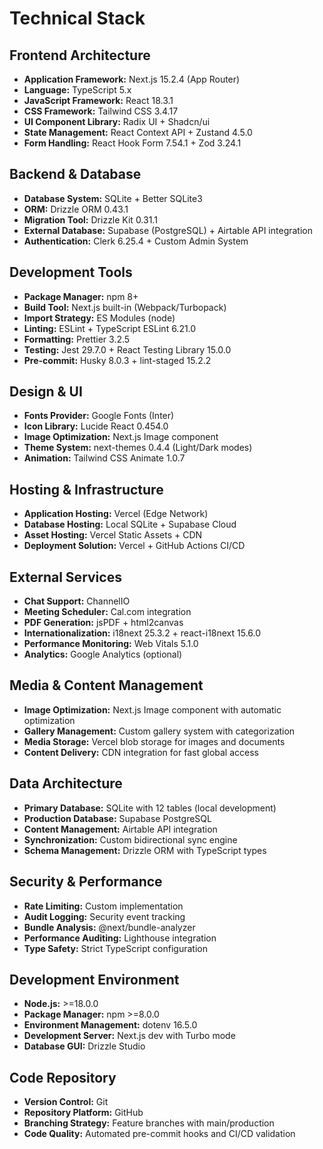 # Technical Stack

## Frontend Architecture

- **Application Framework:** Next.js 15.2.4 (App Router)
- **Language:** TypeScript 5.x
- **JavaScript Framework:** React 18.3.1
- **CSS Framework:** Tailwind CSS 3.4.17
- **UI Component Library:** Radix UI + Shadcn/ui
- **State Management:** React Context API + Zustand 4.5.0
- **Form Handling:** React Hook Form 7.54.1 + Zod 3.24.1

## Backend & Database

- **Database System:** SQLite + Better SQLite3
- **ORM:** Drizzle ORM 0.43.1
- **Migration Tool:** Drizzle Kit 0.31.1
- **External Database:** Supabase (PostgreSQL) + Airtable API integration
- **Authentication:** Clerk 6.25.4 + Custom Admin System

## Development Tools

- **Package Manager:** npm 8+
- **Build Tool:** Next.js built-in (Webpack/Turbopack)
- **Import Strategy:** ES Modules (node)
- **Linting:** ESLint + TypeScript ESLint 6.21.0
- **Formatting:** Prettier 3.2.5
- **Testing:** Jest 29.7.0 + React Testing Library 15.0.0
- **Pre-commit:** Husky 8.0.3 + lint-staged 15.2.2

## Design & UI

- **Fonts Provider:** Google Fonts (Inter)
- **Icon Library:** Lucide React 0.454.0
- **Image Optimization:** Next.js Image component
- **Theme System:** next-themes 0.4.4 (Light/Dark modes)
- **Animation:** Tailwind CSS Animate 1.0.7

## Hosting & Infrastructure

- **Application Hosting:** Vercel (Edge Network)
- **Database Hosting:** Local SQLite + Supabase Cloud
- **Asset Hosting:** Vercel Static Assets + CDN
- **Deployment Solution:** Vercel + GitHub Actions CI/CD

## External Services

- **Chat Support:** ChannelIO
- **Meeting Scheduler:** Cal.com integration
- **PDF Generation:** jsPDF + html2canvas
- **Internationalization:** i18next 25.3.2 + react-i18next 15.6.0
- **Performance Monitoring:** Web Vitals 5.1.0
- **Analytics:** Google Analytics (optional)

## Media & Content Management

- **Image Optimization:** Next.js Image component with automatic optimization
- **Gallery Management:** Custom gallery system with categorization
- **Media Storage:** Vercel blob storage for images and documents
- **Content Delivery:** CDN integration for fast global access

## Data Architecture

- **Primary Database:** SQLite with 12 tables (local development)
- **Production Database:** Supabase PostgreSQL
- **Content Management:** Airtable API integration
- **Synchronization:** Custom bidirectional sync engine
- **Schema Management:** Drizzle ORM with TypeScript types

## Security & Performance

- **Rate Limiting:** Custom implementation
- **Audit Logging:** Security event tracking
- **Bundle Analysis:** @next/bundle-analyzer
- **Performance Auditing:** Lighthouse integration
- **Type Safety:** Strict TypeScript configuration

## Development Environment

- **Node.js:** >=18.0.0
- **Package Manager:** npm >=8.0.0
- **Environment Management:** dotenv 16.5.0
- **Development Server:** Next.js dev with Turbo mode
- **Database GUI:** Drizzle Studio

## Code Repository

- **Version Control:** Git
- **Repository Platform:** GitHub
- **Branching Strategy:** Feature branches with main/production
- **Code Quality:** Automated pre-commit hooks and CI/CD validation